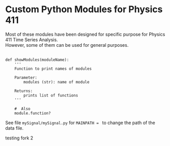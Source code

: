 # Custom Python Modules for Physics 411

Most of these modules have been designed for specific purpose for Physics 411 Time Series Analysis.<br> However, some of them can be used for general purposes.<br><br>

```Py
def showModules(moduleName):
    '''
    Function to print names of modules

    Parameter:
        modules (str): name of module

    Returns:
        prints list of functions
    '''

    #  Also 
    module.function?
```

See file `mySignal/mySignal.py` for `MAINPATH = ` to change the path of the data file.


testing fork 2